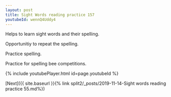 ```yaml
---
layout: post
title: Sight Words reading practice 157
youtubeId: wennQ4Uddy4
---
```

 
 
Helps to learn sight words and their spelling.

Opportunitiy to repeat the spelling. 

Practice spelling. 
 
Practice for spelling bee competitions. 
 
{% include youtubePlayer.html id=page.youtubeId %}
 
 

[Next]({{ site.baseurl }}{% link  split2/_posts/2019-11-14-Sight words reading practice 55.md%})
 
